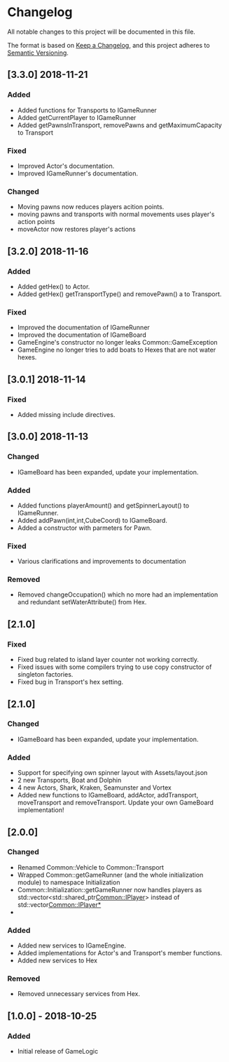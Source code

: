 # Changelog
All notable changes to this project will be documented in this file.

The format is based on [Keep a Changelog](https://keepachangelog.com/en/1.0.0/),
and this project adheres to [Semantic Versioning](https://semver.org/spec/v2.0.0.html).

## [3.3.0] 2018-11-21

### Added
- Added functions for Transports to IGameRunner
- Added getCurrentPlayer to IGameRunner
- Added getPawnsInTransport, removePawns and getMaximumCapacity to Transport

### Fixed
- Improved Actor's documentation.
- Improved IGameRunner's documentation.

### Changed
- Moving pawns now reduces players acition points.
- moving pawns and transports with normal movements uses player's action points
- moveActor now restores player's actions 

## [3.2.0] 2018-11-16

### Added
- Added getHex() to Actor.
- Added getHex() getTransportType() and removePawn() a to Transport.

### Fixed
- Improved the documentation of IGameRunner
- Improved the documentation of IGameBoard
- GameEngine's constructor no longer leaks Common::GameException
- GameEngine no longer tries to add boats to Hexes that are not water hexes.

## [3.0.1] 2018-11-14

### Fixed
- Added missing include directives.

## [3.0.0] 2018-11-13

### Changed
- IGameBoard has been expanded, update your implementation.

### Added
- Added functions playerAmount() and getSpinnerLayout() to IGameRunner.
- Added addPawn(int,int,CubeCoord) to IGameBoard.
- Added a constructor with parmeters for Pawn.

### Fixed
- Various clarifications and improvements to documentation

### Removed
- Removed changeOccupation() which no more had an implementation and redundant setWaterAttribute() from Hex.

## [2.1.0]

### Fixed
- Fixed bug related to island layer counter not working correctly.
- Fixed issues with some compilers trying to use copy constructor of singleton factories.
- Fixed bug in Transport's hex setting.

## [2.1.0]
### Changed
- IGameBoard has been expanded, update your implementation.

### Added
- Support for specifying own spinner layout with Assets/layout.json
- 2 new Transports, Boat and Dolphin
- 4 new Actors, Shark, Kraken, Seamunster and Vortex
- Added new functions to IGameBoard, addActor, addTransport, moveTransport and removeTransport. Update your own GameBoard implementation!

## [2.0.0]
### Changed
- Renamed Common::Vehicle to Common::Transport
- Wrapped Common::getGameRunner (and the whole initialization module) to namespace Initialization
- Common::Initialization::getGameRunner now handles players as std::vector<std::shared_ptr<Common::IPlayer>> instead of std::vector<Common::IPlayer*>
- 

### Added
- Added new services to IGameEngine.
- Added implementations for Actor's and Transport's member functions.
- Added new services to Hex


### Removed
- Removed unnecessary services from Hex.


## [1.0.0] - 2018-10-25
### Added
- Initial release of GameLogic
